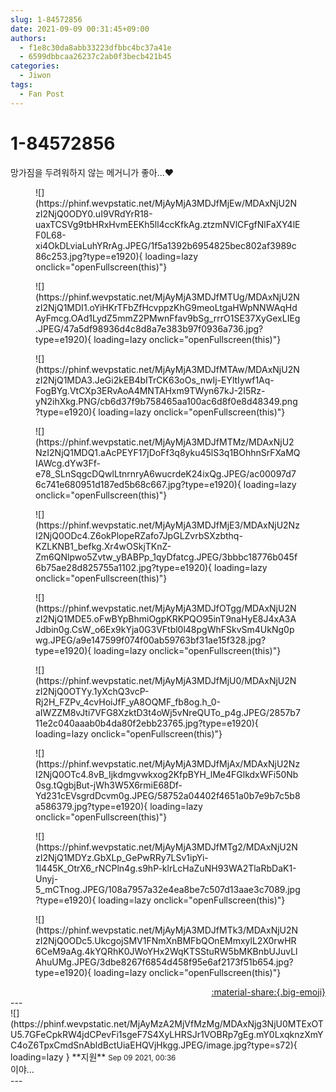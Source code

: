 ```yaml
---
slug: 1-84572856
date: 2021-09-09 00:31:45+09:00
authors:
  - f1e8c30da8abb33223dfbbc4bc37a41e
  - 6599dbbcaa26237c2ab0f3becb421b45
categories:
  - Jiwon
tags:
  - Fan Post
---
```


# 1-84572856

<div class="post-container" markdown="1">
<div class="content-container md-sidebar__scrollwrap" markdown="1">

망가짐을 두려워하지 않는 메거니가 좋아...❤
<figure markdown="1">
![](https://phinf.wevpstatic.net/MjAyMjA3MDJfMjEw/MDAxNjU2NzI2NjQ0ODY0.uI9VRdYrR18-uaxTCSVg9tbHRxHvmEEKh5ll4ccKfkAg.ztzmNVlCFgfNlFaXY4lEF0L68-xi4OkDLviaLuhYRrAg.JPEG/1f5a1392b6954825bec802af3989c86c253.jpg?type=e1920){ loading=lazy onclick="openFullscreen(this)"}
</figure>

<figure markdown="1">
![](https://phinf.wevpstatic.net/MjAyMjA3MDJfMTUg/MDAxNjU2NzI2NjQ1MDI1.oYiHKrTFbZfHcvppzKhG9meoLtgaHWpNNWAqHdAyFmcg.OAd1LydZ5mmZ2PMwnFfav9bSg_rrrO1SE37XyGexLIEg.JPEG/47a5df98936d4c8d8a7e383b97f0936a736.jpg?type=e1920){ loading=lazy onclick="openFullscreen(this)"}
</figure>

<figure markdown="1">
![](https://phinf.wevpstatic.net/MjAyMjA3MDJfMTAw/MDAxNjU2NzI2NjQ1MDA3.JeGi2kEB4bITrCK63oOs_nwIj-EYltIywf1Aq-FogBYg.VtCXp3ERvAoA4MNTAHxm9TWyn67kJ-2I5Rz-yN2ihXkg.PNG/cb6d37f9b758465aa100ac6d8f0e8d48349.png?type=e1920){ loading=lazy onclick="openFullscreen(this)"}
</figure>

<figure markdown="1">
![](https://phinf.wevpstatic.net/MjAyMjA3MDJfMTMz/MDAxNjU2NzI2NjQ1MDQ1.aAcPEYF17jDoFf3q8yku45lS3q1BOhhnSrFXaMQIAWcg.dYw3Ff-e78_SLnSqgcDQwlLtnrnryA6wucrdeK24ixQg.JPEG/ac00097d76c741e680951d187ed5b68c667.jpg?type=e1920){ loading=lazy onclick="openFullscreen(this)"}
</figure>

<figure markdown="1">
![](https://phinf.wevpstatic.net/MjAyMjA3MDJfMjE3/MDAxNjU2NzI2NjQ0ODc4.Z6okPlopeRZafo7JpGLZvrbSXzbthq-KZLKNB1_befkg.Xr4wOSkjTKnZ-Zm6QNlpwo5Zvtw_yBABPp_1qyDfatcg.JPEG/3bbbc18776b045f6b75ae28d825755a1102.jpg?type=e1920){ loading=lazy onclick="openFullscreen(this)"}
</figure>

<figure markdown="1">
![](https://phinf.wevpstatic.net/MjAyMjA3MDJfOTgg/MDAxNjU2NzI2NjQ1MDE5.oFwBYpBhmiOgpKRKPQO95inT9naHyE8J4xA3AJdbin0g.CsW_o6Ex9kYja0G3VFtbl0l48pgWhFSkvSm4UkNg0pwg.JPEG/a9e147599f074f00ab59763bf31ae15f328.jpg?type=e1920){ loading=lazy onclick="openFullscreen(this)"}
</figure>

<figure markdown="1">
![](https://phinf.wevpstatic.net/MjAyMjA3MDJfMjU0/MDAxNjU2NzI2NjQ0OTYy.1yXchQ3vcP-Rj2H_FZPv_4cvHoiJfF_yA8OQMF_fb8og.h_0-aIWZZM8vJti7VFG8XzktD3t4oWj5vNreQUTo_p4g.JPEG/2857b711e2c040aaab0b4da80f2ebb23765.jpg?type=e1920){ loading=lazy onclick="openFullscreen(this)"}
</figure>

<figure markdown="1">
![](https://phinf.wevpstatic.net/MjAyMjA3MDJfMjAx/MDAxNjU2NzI2NjQ0OTc4.8vB_Ijkdmgvwkxog2KfpBYH_lMe4FGlkdxWFi50Nb0sg.tQgbjBut-jWh3W5X6rmiE68Df-Yd231cEVsgrdDcvm0g.JPEG/58752a04402f4651a0b7e9b7c5b8a586379.jpg?type=e1920){ loading=lazy onclick="openFullscreen(this)"}
</figure>

<figure markdown="1">
![](https://phinf.wevpstatic.net/MjAyMjA3MDJfMTg2/MDAxNjU2NzI2NjQ1MDYz.GbXLp_GePwRRy7LSv1ipYi-1l445K_OtrX6_rNCPln4g.s9hP-klrLcHaZuNH93WA2TlaRbDaK1-Unyj-5_mCTnog.JPEG/108a7957a32e4ea8be7c507d13aae3c7089.jpg?type=e1920){ loading=lazy onclick="openFullscreen(this)"}
</figure>

<figure markdown="1">
![](https://phinf.wevpstatic.net/MjAyMjA3MDJfMTk3/MDAxNjU2NzI2NjQ0ODc5.UkcgojSMV1FNmXnBMFbQOnEMmxylL2X0rwHR6CeM9aAg.4kYQRhK0JWoYHx2WqKTSStuRW5bMKBnbUJuvLlAhuUMg.JPEG/3dbe8267f6854d458f95e6af2173f51b654.jpg?type=e1920){ loading=lazy onclick="openFullscreen(this)"}
</figure>


</div>
</div>

<div style="text-align: right;" markdown="1">
<a href="https://weverse.io/fromis9/fanpost/1-84572856" style="text-align: right;">:material-share:{.big-emoji}</a>
</div>
---

<div class="comments-container md-sidebar__scrollwrap" markdown="1">
<div class="comment" markdown="1">
<div class='id-container' markdown="1">
![](https://phinf.wevpstatic.net/MjAyMzA2MjVfMzMg/MDAxNjg3NjU0MTExOTU5.7GFeCpkRW4jdCPevFi1sgeF7S4XyLHRSJr1VOBRp7gEg.mY0LxqknzXmYC4oZ6TpxCmdSnAbldBctUiaEHQVjHkgg.JPEG/image.jpg?type=s72){ loading=lazy }
**<span class="artist">지원</span>** <small>Sep 09 2021, 00:36</small><br>
</div>
<div class='comment-body' markdown="1">
이야...
</div>
</div>
</div>
---
